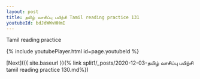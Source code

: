 ```yaml
---
layout: post
title: தமிழ் வாசிப்பு பயிற்சி Tamil reading practice 131
youtubeId: bdJdWWvHHmI
---
```

 
 
Tamil reading practice
 
 
 
 
 


{% include youtubePlayer.html id=page.youtubeId %}
 
[Next]({{ site.baseurl }}{% link  split1/_posts/2020-12-03-தமிழ் வாசிப்பு பயிற்சி tamil reading practice 130.md%})
 
